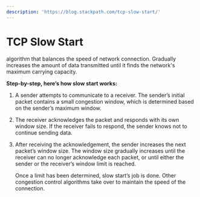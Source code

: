 ```yaml
---
description: 'https://blog.stackpath.com/tcp-slow-start/'
---
```


# TCP Slow Start

algorithm that balances the speed of network connection. Gradually increases the amount of data transmitted until it finds the network's maximum carrying capacity.



**Step-by-step, here’s how slow start works:**

1. A sender attempts to communicate to a receiver. The sender’s initial packet contains a small congestion window, which is determined based on the sender’s maximum window.
2. The receiver acknowledges the packet and responds with its own window size. If the receiver fails to respond, the sender knows not to continue sending data.
3. After receiving the acknowledgement, the sender increases the next packet’s window size. The window size gradually increases until the receiver can no longer acknowledge each packet, or until either the sender or the receiver’s window limit is reached.

   Once a limit has been determined, slow start’s job is done. Other congestion control algorithms take over to maintain the speed of the connection.

